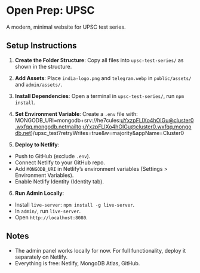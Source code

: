 # Open Prep: UPSC

A modern, minimal website for UPSC test series.

## Setup Instructions

1. **Create the Folder Structure**: Copy all files into `upsc-test-series/` as shown in the structure.
2. **Add Assets**: Place `india-logo.png` and `telegram.webp` in `public/assets/` and `admin/assets/`.
3. **Install Dependencies**: Open a terminal in `upsc-test-series/`, run `npm install`.
4. **Set Environment Variable**: Create a `.env` file with: MONGODB_URI=mongodb+srv://he7cules:uYxzpFLlXo4hOIGu@cluster0.wxfqq.mongodb.netmailto:uYxzpFLlXo4hOIGu@cluster0.wxfqq.mongodb.net)/upsc_test?retryWrites=true&w=majority&appName=Cluster0

5. **Deploy to Netlify**:
- Push to GitHub (exclude `.env`).
- Connect Netlify to your GitHub repo.
- Add `MONGODB_URI` in Netlify’s environment variables (Settings > Environment Variables).
- Enable Netlify Identity (Identity tab).
6. **Run Admin Locally**: 
- Install `live-server`: `npm install -g live-server`.
- In `admin/`, run `live-server`.
- Open `http://localhost:8080`.

## Notes

- The admin panel works locally for now. For full functionality, deploy it separately on Netlify.
- Everything is free: Netlify, MongoDB Atlas, GitHub.